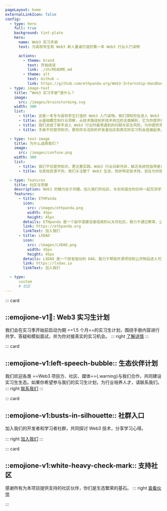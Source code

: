 ```yaml
---
pageLayout: home
externalLinkIcon: false
config:
  - type: hero
    full: true
    background: tint-plate
    hero:
      name: Web3 实习手册
      text: 为高校学生和 Web3 新人量身打造的第一本 Web3 行业入门读物

      actions:
        - theme: brand
          text: 开始阅读
          link: ./zh/README.md
        - theme: alt
          text: Github →
          link: https://github.com/ethpanda-org/Web3-Internship-Handbook
  - type: image-text
    title: “Web3 实习手册”是什么？
    image:
      src: /images/brainstorming.svg
    width: 300
    list:
      - title: 这是一本专为高校学生打造的 Web3 入门读物。我们深知你在进入 Web3 领域时面临的挑战与困惑，因此，这本手册将成为你最可靠的引路人。
      - title: 从基础概念到行业洞察，从技术路径到非技术岗位的全面解析，它为你提供系统、安全、实用的知识体系。
      - title: 我们总结了新手进入 Web3 行业时最常遇到的问题与安全风险，为你提供清晰的指导，让你少走弯路。
      - title: 手册不仅提供知识，更将你与活跃的开发者社区和真实的实习机会连接起来，我们不仅仅是内容的提供者，更是你进入行业的领路人。

  - type: text-image
    title: 为什么选择我们？
    image:
      src: /images/confuse.png
    width: 300
    list:
      - title: 我们不仅提供知识，更注重实践。Web3 行业日新月异，缺乏系统性指导是许多新人的痛点。我们致力于为你构建一个安全、高效的学习路径，让你自信迈入 Web3 世界。
      - title: 与其他资源不同，我们关注整个 Web3 生态，而非特定技术栈，旨在为你提供更广阔的视角和更丰富的选择。

  - type: features
    title: 社区与贡献
    description: Web3 的魅力在于共建。加入我们的社区，与志同道合的伙伴一起交流学习，共同探索 Web3 的无限可能。我们鼓励所有贡献者参与手册的迭代与完善，你的知识和经验将帮助更多新人。
    features:
      - title: ETHPanda
        icon:
          src: /images/ethpanda.png
          width: 45px
          height: 45px
        details: ETHpanda 是一个由华语建设者组成的以太坊社区，致力于通过教育、公共服务、活动和技术创新，连接华语建设者与国际以太坊生态，共同推动以太坊的持续发展与创新。
        link: https://ethpanda.org
        linkText: 加入我们
      - title: LXDAO
        icon:
          src: /images/LXDAO.png
          width: 45px
          height: 45px
        details: LXDAO 是一个研发驱动的 DAO，致力于帮助开源项目和公共物品进入可持续发展的无限循环（Infinite Cycle）。
        link: https://lxdao.io
        linkText: 加入我们

  - type:
      custom
      # 社区
---
```


<!-- 这里是自定义区域的内容，会插入到 type: custom 区域的位置 -->

::: card

## ::emojione-v1:ledger:: Web3 实习生计划

我们会在实习季开始前启动为期 ==1.5 个月==的实习生计划，围绕手册内容进行共学、答疑和模拟面试，并为你对接真实的实习机会。
::: right
[了解详情](https://t.me/ETHPandaOrg)
:::

::: card

## ::emojione-v1:left-speech-bubble:: 生态伙伴计划

我们欢迎各类 ==Web3 项目方、社区、媒体=={.warning}与我们合作，共同建设实习生生态。如果你希望参与我们的实习生计划，为行业培养人才，请联系我们。
::: right
[联系我们](https://t.me/ETHPandaOrg)
:::

::: card

## ::emojione-v1:busts-in-silhouette:: 社群入口

加入我们的开发者和学习者社群，共同探讨 Web3 技术，分享学习心得。

::: right
[加入我们](https://t.me/ETHPandaOrg)
:::

::: card

## ::emojione-v1:white-heavy-check-mark:: 支持社区

感谢所有为本项目提供支持的社区伙伴，你们是生态繁荣的基石。
::: right
[查看伙伴](https://github.com/ethpanda-org/Web3-Internship-Handbook/)

:::
